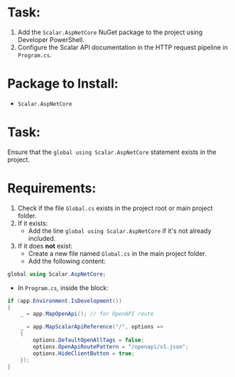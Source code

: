 ﻿# Task:
1. Add the `Scalar.AspNetCore` NuGet package to the project using Developer PowerShell.
2. Configure the Scalar API documentation in the HTTP request pipeline in `Program.cs`.

# Package to Install:
- `Scalar.AspNetCore`

# Task:
Ensure that the `global using Scalar.AspNetCore` statement exists in the project.

# Requirements:
1. Check if the file `Global.cs` exists in the project root or main project folder.
2. If it exists:
   - Add the line `global using Scalar.AspNetCore` if it's not already included.
3. If it does **not** exist:
   - Create a new file named `Global.cs` in the main project folder.
   - Add the following content:

```csharp
global using Scalar.AspNetCore;
```

- In `Program.cs`, inside the block:
```csharp
if (app.Environment.IsDevelopment())
{
    _ = app.MapOpenApi(); // for OpenAPI route

    _ = app.MapScalarApiReference("/", options =>
    {
        options.DefaultOpenAllTags = false;
        options.OpenApiRoutePattern = "/openapi/v1.json";
        options.HideClientButton = true;
    });
}
```
